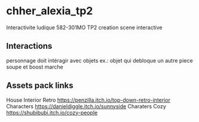 # chher_alexia_tp2
Interactivite ludique 582-301MO TP2 creation scene interactive

## Interactions 
personnage doit intéragir avec objets
ex.: objet qui debloque un autre piece
soupe et boost marche


## Assets pack links
House Interior Retro https://penzilla.itch.io/top-down-retro-interior
Characters https://danieldiggle.itch.io/sunnyside
Charaters Cozy https://shubibubi.itch.io/cozy-people
